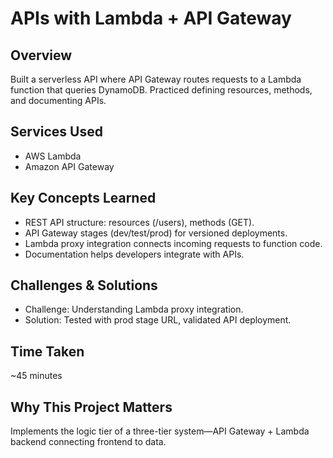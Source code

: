 # APIs with Lambda + API Gateway

## Overview
Built a serverless API where API Gateway routes requests to a Lambda function that queries DynamoDB. Practiced defining resources, methods, and documenting APIs.

## Services Used
- AWS Lambda  
- Amazon API Gateway  

## Key Concepts Learned
- REST API structure: resources (/users), methods (GET).  
- API Gateway stages (dev/test/prod) for versioned deployments.  
- Lambda proxy integration connects incoming requests to function code.  
- Documentation helps developers integrate with APIs.  

## Challenges & Solutions
- Challenge: Understanding Lambda proxy integration.  
- Solution: Tested with prod stage URL, validated API deployment.  

## Time Taken
~45 minutes  

## Why This Project Matters
Implements the logic tier of a three-tier system—API Gateway + Lambda backend connecting frontend to data.
